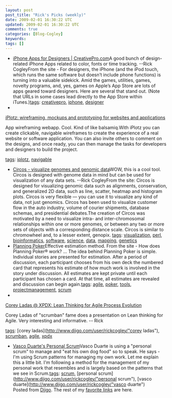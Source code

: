 ```yaml
---           
layout: post
post_title: "Rick's Picks (weekly)"
date: 2009-02-01 16:30:22 UTC
updated: 2009-02-01 16:30:22 UTC
comments: true
categories: [Blog-Cogley]
keywords: 
tags: []
---
```

 
- [iPhone Apps for Designers | CreativePro.com](http://www.creativepro.com/article/iphone-apps-designers)A good bunch of design-related iPhone Apps related to color, fonts or time tracking. --Rick CogleyFrom the site - For designers, the iPhone (and the iPod touch, which runs the same software but doesn’t include phone functions) is turning into a valuable sidekick. Amid the games, utilities, games, novelty programs, and, yes, games on Apple’s App Store are lots of apps geared toward designers. Here are several that stand out. (Note that URLs in some cases lead directly to the App Store within iTunes.)[tags](http://www.diigo.com/cloud/rickcogley): [creativepro](http://www.diigo.com/user/rickcogley/creativepro), [iphone](http://www.diigo.com/user/rickcogley/iphone), [designer](http://www.diigo.com/user/rickcogley/designer)
- 
[iPlotz: wireframing, mockups and prototyping for websites and applications](http://www.iplotz.com/whatisiPlotz.php)


App wireframing webapp. Cool. Kind of like balsamiq.With iPlotz you can create clickable, navigable wireframes to create the experience of a real website or software application. You can also invite others to comment on the designs, and once ready, you can then manage the tasks for developers and designers to build the project.


[tags](http://www.diigo.com/cloud/rickcogley): [iplotz](http://www.diigo.com/user/rickcogley/iplotz), [navigable](http://www.diigo.com/user/rickcogley/navigable)


- [Circos - visualize genomes and genomic data](http://mkweb.bcgsc.ca/circos/)WOW, this is a cool tool. Circos is designed with genome data in mind but can be used for visualization of any data sets. --Rick CogleyFrom the site: Circos is designed for visualizing genomic data such as alignments, conservation, and generalized 2D data, such as line, scatter, heatmap and histogram plots. Circos is very flexible — you can use it to visualize any kind of data, not just genomics. Circos has been used to visualize customer flow in the auto industry, volume of courier shipments, database schemas, and presidential debates.The creation of Circos was motivated by a need to visualize intra- and inter-chromosomal relationships within one or more genomes, or between any two or more sets of objects with a corresponding distance scale. Circos is similar to chromowheel and, to a lesser extent, genopix. [tags](http://www.diigo.com/cloud/rickcogley): [visualization](http://www.diigo.com/user/rickcogley/visualization), [perl](http://www.diigo.com/user/rickcogley/perl), [bioinformatics](http://www.diigo.com/user/rickcogley/bioinformatics), [software](http://www.diigo.com/user/rickcogley/software), [science](http://www.diigo.com/user/rickcogley/science), [data](http://www.diigo.com/user/rickcogley/data), [mapping](http://www.diigo.com/user/rickcogley/mapping), [genetics](http://www.diigo.com/user/rickcogley/genetics)
- [Planning Poker](http://www.planningpoker.com/)Effective estimation method. From the site - How does Planning Poker® work? ... The idea behind Planning Poker is simple. Individual stories are presented for estimation. After a period of discussion, each participant chooses from his own deck the numbered card that represents his estimate of how much work is involved in the story under discussion. All estimates are kept private until each participant has chosen a card. At that time, all estimates are revealed and discussion can begin again.[tags](http://www.diigo.com/cloud/rickcogley): [agile](http://www.diigo.com/user/rickcogley/agile), [poker](http://www.diigo.com/user/rickcogley/poker), [tools](http://www.diigo.com/user/rickcogley/tools), [projectmanagement](http://www.diigo.com/user/rickcogley/projectmanagement), [scrum](http://www.diigo.com/user/rickcogley/scrum)
- 
[Corey Ladas @ XPDX: Lean Thinking for Agile Process Evolution](http://curious-attempt-bunny.blogspot.com/2009/01/corey-ladas-xpdx-lean-thinking-for.html)


Corey Ladas of "scrumban" fame does a presentation on Lean thinking for Agile. Very interesting and informative. -- Rick 


[tags](http://www.diigo.com/cloud/rickcogley): [corey ladas](http://www.diigo.com/user/rickcogley/"corey ladas"), [scrumban](http://www.diigo.com/user/rickcogley/scrumban), [agile](http://www.diigo.com/user/rickcogley/agile), [xpdx](http://www.diigo.com/user/rickcogley/xpdx)


- [Vasco Duarte's Personal Scrum](http://softwaredevelopmenttoday.blogspot.com/2008/04/personal-scrum-or-work-20.html)Vasco Duarte is using a "personal scrum" to manage and "eat his own dog food" so to speak. He says - I'm using Scrum patterns for managing my own work. Let me explain this a little bit. I'm following a method for the management of my personal work that resembles and is largely based on the patterns that we see in Scrum.[tags](http://www.diigo.com/cloud/rickcogley): [scrum](http://www.diigo.com/user/rickcogley/scrum), [personal scrum](http://www.diigo.com/user/rickcogley/"personal scrum"), [vasco duarte](http://www.diigo.com/user/rickcogley/"vasco duarte")
<br />Posted from [Diigo](http://www.diigo.com). The rest of my [favorite links](http://www.diigo.com/user/rickcogley) are here.